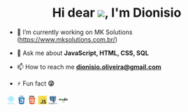 <h1 align="center">Hi dear <img src="https://raw.githubusercontent.com/kaueMarques/kaueMarques/master/hi.gif" width="30px">, I'm Dionisio</h1>


- 🔭 I’m currently working on MK Solutions (https://www.mksolutions.com.br/)

- 💬 Ask me about **JavaScript, HTML, CSS, SQL**

- 📫 How to reach me **dionisio.oliveira@gmail.com**

- ⚡ Fun fact **😜**

<p align="left">
<img src="https://raw.githubusercontent.com/devicons/devicon/master/icons/react/react-original-wordmark.svg" alt="react" width="20" height="20"/>
<img src="https://raw.githubusercontent.com/devicons/devicon/master/icons/css3/css3-plain-wordmark.svg" alt="css3"  width="20" height="20"/>
<img src="https://raw.githubusercontent.com/devicons/devicon/master/icons/html5/html5-original-wordmark.svg" alt="html5"  width="20" height="20"/>
<img src="https://raw.githubusercontent.com/devicons/devicon/master/icons/javascript/javascript-original.svg" alt="javascript" width="20" height="20"/>
<img src="https://raw.githubusercontent.com/devicons/devicon/master/icons/postgresql/postgresql-original-wordmark.svg" alt="postgresql" width="20" height="20"/>
<img src="https://raw.githubusercontent.com/devicons/devicon/master/icons/nodejs/nodejs-original-wordmark.svg" alt="nodejs" width="20" height="20"/></p><p align="center">
</p>
